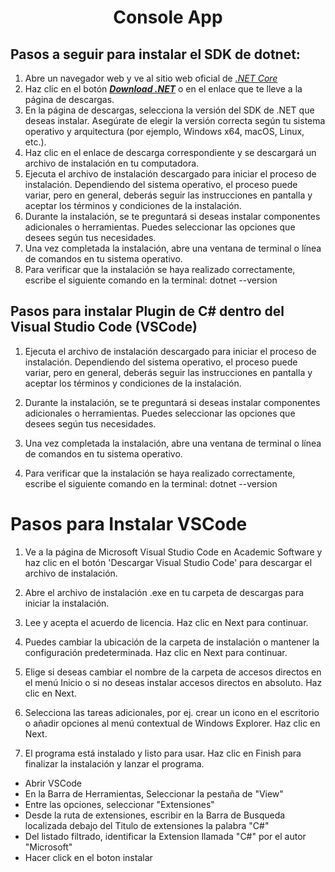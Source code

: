 <h1 align="center"> Console App </h1>

## Pasos a seguir para instalar el SDK de dotnet:

1. Abre un navegador web y ve al sitio web oficial de [_.NET Core_](https://dotnet.microsfot.com/download)
2. Haz clic en el botón [**_Download .NET_**](https://dotnet.microsoft.com/en-us/download/dotnet/thank-you/sdk-7.0.302-windows-x64-installer) o en el enlace que te lleve a la página de descargas.
3. En la página de descargas, selecciona la versión del SDK de .NET que deseas instalar. Asegúrate de elegir la versión correcta según tu sistema operativo y arquitectura (por ejemplo, Windows x64, macOS, Linux, etc.).
4. Haz clic en el enlace de descarga correspondiente y se descargará un archivo de instalación en tu computadora.
5. Ejecuta el archivo de instalación descargado para iniciar el proceso de instalación. Dependiendo del sistema operativo, el proceso puede variar, pero en general, deberás seguir las instrucciones en pantalla y aceptar los términos y condiciones de la instalación.
6. Durante la instalación, se te preguntará si deseas instalar componentes adicionales o herramientas. Puedes seleccionar las opciones que desees según tus necesidades.
7. Una vez completada la instalación, abre una ventana de terminal o línea de comandos en tu sistema operativo.
8. Para verificar que la instalación se haya realizado correctamente, escribe el siguiente comando en la terminal: dotnet --version


## Pasos para instalar Plugin de C# dentro del Visual Studio Code (VSCode)

1. Ejecuta el archivo de instalación descargado para iniciar el proceso de instalación. Dependiendo del sistema operativo, el proceso puede variar, pero en general, deberás seguir las instrucciones en pantalla y aceptar los términos y condiciones de la instalación.

2. Durante la instalación, se te preguntará si deseas instalar componentes adicionales o herramientas. Puedes seleccionar las opciones que desees según tus necesidades.

3. Una vez completada la instalación, abre una ventana de terminal o línea de comandos en tu sistema operativo.

4. Para verificar que la instalación se haya realizado correctamente, escribe el siguiente comando en la terminal: dotnet --version

# Pasos para Instalar VSCode 

1. Ve a la página de Microsoft Visual Studio Code en Academic Software y haz clic en el botón 'Descargar Visual Studio Code' para descargar el archivo de instalación.

2. Abre el archivo de instalación .exe en tu carpeta de descargas para iniciar la instalación.

3. Lee y acepta el acuerdo de licencia. Haz clic en Next para continuar.

4. Puedes cambiar la ubicación de la carpeta de instalación o mantener la configuración predeterminada. Haz clic en Next para continuar.

5. Elige si deseas cambiar el nombre de la carpeta de accesos directos en el menú Inicio o si no deseas instalar accesos directos en absoluto. Haz clic en Next.

6. Selecciona las tareas adicionales, por ej. crear un icono en el escritorio o añadir opciones al menú contextual de Windows Explorer. Haz clic en Next.

7. El programa está instalado y listo para usar. Haz clic en Finish para finalizar la instalación y lanzar el programa.

- Abrir VSCode 
- En la Barra de Herramientas, Seleccionar la pestaña de "View"
- Entre las opciones, seleccionar "Extensiones"
- Desde la ruta de extensiones, escribir en la Barra de Busqueda localizada debajo del Titulo de extensiones la palabra "C#"
- Del listado filtrado, identificar la Extension llamada "C#" por el autor "Microsoft"
- Hacer click en el boton instalar

